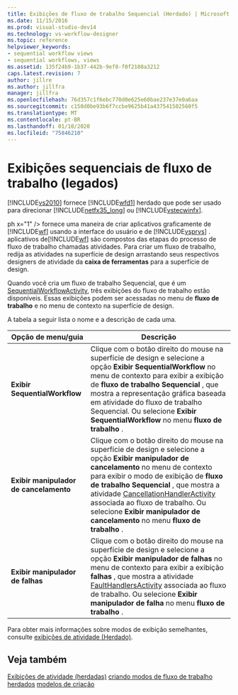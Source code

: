 ```yaml
---
title: Exibições de fluxo de trabalho Sequencial (Herdado) | Microsoft Docs
ms.date: 11/15/2016
ms.prod: visual-studio-dev14
ms.technology: vs-workflow-designer
ms.topic: reference
helpviewer_keywords:
- sequential workflow views
- sequential workflows, views
ms.assetid: 135f24b9-1b37-442b-9ef8-f0f2108a3212
caps.latest.revision: 7
author: jillre
ms.author: jillfra
manager: jillfra
ms.openlocfilehash: 76d357c1f6ebc770d0e625e60bae237e37e0a6aa
ms.sourcegitcommit: c150d0be93b6f7ccbe9625b41a437541502560f5
ms.translationtype: MT
ms.contentlocale: pt-BR
ms.lasthandoff: 01/10/2020
ms.locfileid: "75846210"
---
```

# <a name="sequential-workflow-views-legacy"></a>Exibições sequenciais de fluxo de trabalho (legados)
[!INCLUDE[vs2010](../includes/vs2010-md.md)] fornece [!INCLUDE[wfd1](../includes/wfd1-md.md)] herdado que pode ser usado para direcionar [!INCLUDE[netfx35_long](../includes/netfx35-long-md.md)] ou [!INCLUDE[vstecwinfx](../includes/vstecwinfx-md.md)].

 ph x="1" /&gt; fornece uma maneira de criar aplicativos graficamente de [!INCLUDE[wf](../includes/wf-md.md)] usando a interface do usuário e de [!INCLUDE[vsprvs](../includes/vsprvs-md.md)] . aplicativos de[!INCLUDE[wf](../includes/wf-md.md)] são compostos das etapas do processo de fluxo de trabalho chamadas atividades. Para criar um fluxo de trabalho, redija as atividades na superfície de design arrastando seus respectivos designers de atividade da **caixa de ferramentas** para a superfície de design.

 Quando você cria um fluxo de trabalho Sequencial, que é um [SequentialWorkflowActivity](https://msdn2.microsoft.com/library/system.workflow.activities.sequentialworkflowactivity.aspx), três exibições do fluxo de trabalho estão disponíveis. Essas exibições podem ser acessadas no menu de **fluxo de trabalho** e no menu de contexto na superfície de design.

 A tabela a seguir lista o nome e a descrição de cada uma.

|Opção de menu/guia|Descrição|
|----------------------|-----------------|
|**Exibir SequentialWorkflow**|Clique com o botão direito do mouse na superfície de design e selecione a opção **Exibir SequentialWorkflow** no menu de contexto para exibir a exibição de **fluxo de trabalho Sequencial** , que mostra a representação gráfica baseada em atividade do fluxo de trabalho Sequencial. Ou selecione **Exibir SequentialWorkflow** no menu **fluxo de trabalho** .|
|**Exibir manipulador de cancelamento**|Clique com o botão direito do mouse na superfície de design e selecione a opção **Exibir manipulador de cancelamento** no menu de contexto para exibir o modo de exibição de **fluxo de trabalho Sequencial** , que mostra a atividade [CancellationHandlerActivity](https://msdn2.microsoft.com/library/system.workflow.componentmodel.cancellationhandleractivity.aspx) associada ao fluxo de trabalho. Ou selecione **Exibir manipulador de cancelamento** no menu **fluxo de trabalho** .|
|**Exibir manipulador de falhas**|Clique com o botão direito do mouse na superfície de design e selecione a opção **Exibir manipulador de falhas** no menu de contexto para exibir a exibição **falhas** , que mostra a atividade [FaultHandlersActivity](https://msdn2.microsoft.com/library/system.workflow.componentmodel.faulthandlersactivity.aspx) associada ao fluxo de trabalho. Ou selecione **Exibir manipulador de falha** no menu **fluxo de trabalho** .|

 Para obter mais informações sobre modos de exibição semelhantes, consulte [exibições de atividade (Herdado)](../workflow-designer/activity-views-legacy.md).

## <a name="see-also"></a>Veja também
 [Exibições de atividade (herdadas)](../workflow-designer/activity-views-legacy.md) [criando modos de fluxo de trabalho herdados](../workflow-designer/creating-legacy-workflow-projects.md) [modelos de criação](https://msdn2.microsoft.com/library/bb628440.aspx)
